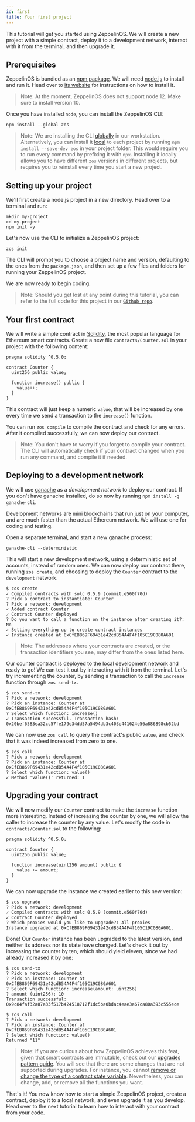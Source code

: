 ```yaml
---
id: first
title: Your first project
---
```


This tutorial will get you started using ZeppelinOS. We will create a new project with a simple contract, deploy it to a development network, interact with it from the terminal, and then upgrade it.

## Prerequisites

ZeppelinOS is bundled as an [npm package](https://npmjs.com/package/zos). We will need [node.js](https://nodejs.org/) to install and run it. Head over to [its website](https://nodejs.org/) for instructions on how to install it.

> Note: At the moment, ZeppelinOS does not support node 12. Make sure to install version 10.

Once you have installed `node`, you can install the ZeppelinOS CLI:

```console
npm install --global zos
```

> Note: We are installing the CLI [globally](https://docs.npmjs.com/downloading-and-installing-packages-globally) in our workstation. Alternatively, you can install it [local](https://docs.npmjs.com/downloading-and-installing-packages-locally) to each project by running `npm install --save-dev zos` in your project folder. This would require you to run every command by prefixing it with `npx`. Installing it locally allows you to have different `zos` versions in different projects, but requires you to reinstall every time you start a new project.

## Setting up your project

We'll first create a node.js project in a new directory. Head over to a terminal and run:

```console
mkdir my-project
cd my-project
npm init -y
```

Let's now use the CLI to initialize a ZeppelinOS project:

```console
zos init
```

The CLI will prompt you to choose a project name and version, defaulting to the ones from the `package.json`, and then set up a few files and folders for running your ZeppelinOS project.

We are now ready to begin coding.

> Note: Should you get lost at any point during this tutorial, you can refer to the full code for this project in our [`Github repo`](https://github.com/zeppelinos/zos/tree/v2.4.0/examples/first-project).

## Your first contract

We will write a simple contract in [Solidity](https://solidity.readthedocs.io/), the most popular language for Ethereum smart contracts. Create a new file `contracts/Counter.sol` in your project with the following content:

```solidity
pragma solidity ^0.5.0;

contract Counter {
  uint256 public value;
  
  function increase() public {
    value++;
  }
}
```

This contract will just keep a numeric `value`, that will be increased by one every time we send a transaction to the `increase()` function.

You can run `zos compile` to compile the contract and check for any errors. After it compiled successfully, we can now deploy our contract.

> Note: You don't have to worry if you forget to compile your contract. The CLI will automatically check if your contract changed when you run any command, and compile it if needed.

## Deploying to a development network

We will use [ganache](https://truffleframework.com/ganache) as a _development network_ to deploy our contract. If you don't have ganache installed, do so now by running `npm install -g ganache-cli`.

Development networks are mini blockchains that run just on your computer, and are much faster than the actual Ethereum network. We will use one for coding and testing.

Open a separate terminal, and start a new ganache process:

```console
ganache-cli --deterministic
```

This will start a new development network, using a deterministic set of accounts, instead of random ones. We can now deploy our contract there, running `zos create`, and choosing to deploy the `Counter` contract to the `development` network.

```console
$ zos create
✓ Compiled contracts with solc 0.5.9 (commit.e560f70d)
? Pick a contract to instantiate: Counter
? Pick a network: development
✓ Added contract Counter
✓ Contract Counter deployed
? Do you want to call a function on the instance after creating it?: No
✓ Setting everything up to create contract instances
✓ Instance created at 0xCfEB869F69431e42cdB54A4F4f105C19C080A601
```

> Note: The addresses where your contracts are created, or the transaction identifiers you see, may differ from the ones listed here.

Our counter contract is deployed to the local development network and ready to go! We can test it out by interacting with it from the terminal. Let's try incrementing the counter, by sending a transaction to call the `increase` function through `zos send-tx`.

```console
$ zos send-tx
? Pick a network: development
? Pick an instance: Counter at 0xCfEB869F69431e42cdB54A4F4f105C19C080A601
? Select which function: increase()
✓ Transaction successful. Transaction hash: 0x20bef6583ea32cc57fe179e34dd57a5494db3c403e441624e56a886898cb52bd
```

We can now use `zos call` to query the contract's public `value`, and check that it was indeed increased from zero to one.

```console
$ zos call
? Pick a network: development
? Pick an instance: Counter at 0xCfEB869F69431e42cdB54A4F4f105C19C080A601
? Select which function: value()
✓ Method 'value()' returned: 1
```

<!-- We could move the following to a separate tutorial -->

## Upgrading your contract

We will now modify our `Counter` contract to make the `increase` function more interesting. Instead of increasing the counter by one, we will allow the caller to increase the counter by any value. Let's modify the code in `contracts/Counter.sol` to the following:

```solidity
pragma solidity ^0.5.0;

contract Counter {
  uint256 public value;
  
  function increase(uint256 amount) public {
    value += amount;
  }
}
```

We can now upgrade the instance we created earlier to this new version:

```console
$ zos upgrade
? Pick a network: development
✓ Compiled contracts with solc 0.5.9 (commit.e560f70d)
✓ Contract Counter deployed
? Which proxies would you like to upgrade?: All proxies
Instance upgraded at 0xCfEB869F69431e42cdB54A4F4f105C19C080A601.
```

Done! Our `Counter` instance has been upgraded to the latest version, and neither its address nor its state have changed. Let's check it out by increasing the counter by ten, which should yield eleven, since we had already increased it by one:

```console
$ zos send-tx
? Pick a network: development
? Pick an instance: Counter at 0xCfEB869F69431e42cdB54A4F4f105C19C080A601
? Select which function: increase(amount: uint256)
? amount (uint256): 10
Transaction successful: 0x9c84faf32a87a33f517b424518712f1dc5ba0bdac4eae3a67ca80a393c555ece

$ zos call
? Pick a network: development
? Pick an instance: Counter at 0xCfEB869F69431e42cdB54A4F4f105C19C080A601
? Select which function: value()
Returned "11"
```

> Note: If you are curious about how ZeppelinOS achieves this feat, given that smart contracts are immutable, check out our [upgrades pattern guide](pattern). You will see that there are some changes that are not supported during upgrades. For instance, you cannot [remove or change the type of a contract state variable](https://docs.zeppelinos.org/docs/writing_contracts.html#modifying-your-contracts). Nevertheless, you can change, add, or remove all the functions you want.

That's it! You now know how to start a simple ZeppelinOS project, create a contract, deploy it to a local network, and even upgrade it as you develop. Head over to the next tutorial to learn how to interact with your contract from your code.
